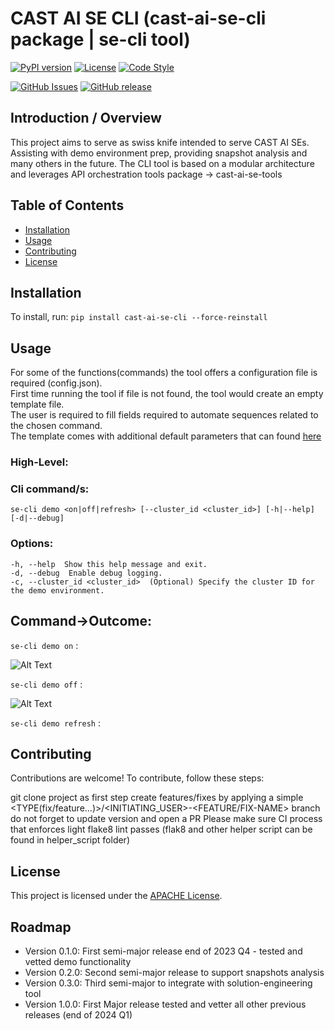 # CAST AI SE CLI (cast-ai-se-cli package | se-cli tool)

[![PyPI version](https://img.shields.io/pypi/v/my-awesome-package.svg)](https://pypi.org/project/cast-ai-se-cli/)
[![License](https://img.shields.io/badge/License-Apache%202.0-blue.svg)](https://opensource.org/licenses/Apache-2.0)
[![Code Style](https://img.shields.io/badge/code%20style-flake8-000000.svg)](https://flake8.pycqa.org/)

[![GitHub Issues](https://img.shields.io/github/issues/castai/solutions-engineering-lab)](https://github.com/castai/solutions-engineering-lab/issues)
[![GitHub release](https://img.shields.io/github/release/castai/solutions-engineering-lab)](https://github.com/castai/solutions-engineering-lab/releases)

## Introduction / Overview

This project aims to serve as swiss knife intended to serve CAST AI SEs.
Assisting with demo environment prep, providing snapshot analysis and many others in the future.
The CLI tool is based on a modular architecture and leverages API orchestration tools package -> cast-ai-se-tools

## Table of Contents

- [Installation](#installation)
- [Usage](#usage)
- [Contributing](#contributing)
- [License](#license)

## Installation

To install, run:
    `pip install cast-ai-se-cli --force-reinstall`

## Usage

For some of the functions(commands) the tool offers a configuration file is required (config.json).\
First time running the tool if file is not found, the tool would create an empty template file.\
The user is required to fill fields required to automate sequences related to the chosen command. \
The template comes with additional default parameters that can found [here](config_constants.py)


### High-Level:
### Cli command/s:
    se-cli demo <on|off|refresh> [--cluster_id <cluster_id>] [-h|--help] [-d|--debug]

### Options:
    -h, --help  Show this help message and exit.
    -d, --debug  Enable debug logging.
    -c, --cluster_id <cluster_id>  (Optional) Specify the cluster ID for the demo environment.

## Command->Outcome:

`se-cli demo on` :

![Alt Text](images/demo_on.png)

`se-cli demo off` :

![Alt Text](images/demo_off.png)

`se-cli demo refresh` :


## Contributing

Contributions are welcome! To contribute, follow these steps:

git clone project as first step
create features/fixes by applying a simple <TYPE(fix/feature...)>/<INITIATING_USER>-<FEATURE/FIX-NAME> branch
do not forget to update version and open a PR
Please make sure CI process that enforces light flake8 lint passes (flak8 and other helper script can be found in helper_script folder)

## License

This project is licensed under the [APACHE License](LICENSE).


## Roadmap

- Version 0.1.0: First semi-major release end of 2023 Q4 - tested and vetted demo functionality
- Version 0.2.0: Second semi-major release to support snapshots analysis
- Version 0.3.0: Third semi-major to integrate with solution-engineering tool
- Version 1.0.0: First Major release tested and vetter all other previous releases (end of 2024 Q1)
